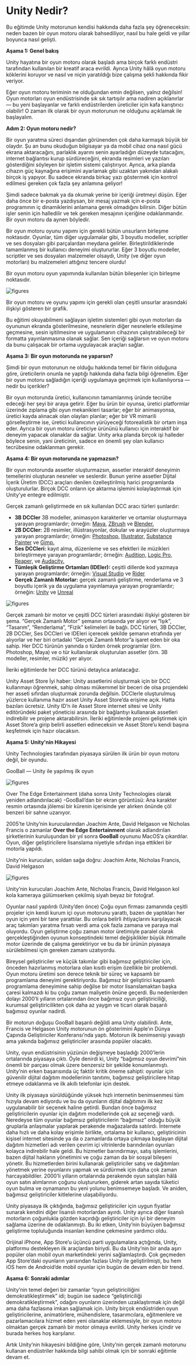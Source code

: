 # Unity Nedir?

Bu eğitimde Unity motorunun kendisi hakkında daha fazla şey öğreneceksin: neden bazen bir oyun motoru olarak bahsediliyor, nasıl bu hale geldi ve yıllar boyunca nasıl gelişti.


**Aşama 1: Genel bakış**

Unity hayatına bir oyun motoru olarak başladı ama birçok farklı endüstri tarafından kullanılan bir kreatif araca evrildi. Ayrıca Unity hâlâ oyun motoru köklerini koruyor ve nasıl ve niçin yaratıldığı bize çalışma şekli hakkında fikir veriyor.

Eğer oyun motoru teriminin ne olduğundan emin değilsen, yalnız değilsin! Oyun motorları oyun endüstrisinde sık sık tartışılır ama nadiren açıklanırlar — bu yeni başlayanlar ve farklı endüstrilerden üreticiler için kafa karıştırıcı olabilir! O zaman ilk olarak bir oyun motorunun ne olduğunu açıklamak ile başlayalım.


**Adım 2: Oyun motoru nedir?**

Bir oyun yaratma süreci dışarıdan görünenden çok daha karmaşık büyük bir olaydır. Şu an bunu okuduğun bilgisayar ya da mobil cihaz ona nasıl gücü ekrana aktaracağını, parlaklık ayarını senin ayarladığın düzeyde tutacağını, internet bağlantısı kurup sürdüreceğini, ekranda resimleri ve yazıları gösterdiğini söyleyen bir işletim sistemi çalıştırıyor. Ayrıca, arka planda cihazın güç kaynağına erişimini ayarlamak gibi uzaktan yakından alakalı birçok iş yapıyor. Bu sadece ekranda birkaç yazı göstermek için kontrol edilmesi gereken çok fazla şey anlamına geliyor!

Şimdi sadece bakmak ya da okumak yerine bir içeriği üretmeyi düşün. Eğer daha önce bir e-posta yazdıysan, bir mesaj yazmak için e-posta programının iç dinamiklerini anlamana gerek olmadığını bilirsin. Diğer bütün işler senin için halledilir ve tek gereken mesajının içeriğine odaklanmandır. Bir oyun motoru da aynen böyledir.

Bir oyun motoru oyunu yapımı için gerekli bütün unsurların birleşme noktasıdır. Oyunlar, tüm diğer uygulamalar gibi, 3 boyutlu modeller, scriptler ve ses dosyaları gibi parçalardan meydana gelirler. Birleştirildiklerinde tamamlanmış bir kullanıcı deneyimi oluştururlar. Eğer 3 boyutlu modeller, scriptler ve ses dosyaları malzemeler olsaydı, Unity (ve diğer oyun motorları) bu malzemeleri attığınız tencere olurdu!

Bir oyun motoru oyun yapımında kullanılan bütün bileşenler için birleşme noktasıdır.

![figures](https://raw.githubusercontent.com/Kodluyoruz/taskforce/main/unity-essentials/what-unity/figures/Foundations_Intro2U_1.1.2.1.png)

Bir oyun motoru ve oyunu yapımı için gerekli olan çeşitli unsurlar arasındaki ilişkiyi gösteren bir grafik. 

Bu eğitimi okuyabilmeni sağlayan işletim sistemleri gibi oyun motorları da oyununun ekranda gösterilmesine, nesnelerin diğer nesnelerle etkileşime geçmesine, sesin işitilmesine ve uygulamanın cihazının çalıştırabileceği bir formatta yayınlanmasına olanak sağlar. Sen içeriği sağlarsın ve oyun motoru da bunu çalışacak bir ortama uygulayacak araçları sağlar.


**Aşama 3: Bir oyun motorunda ne yaparsın?**

Şimdi bir oyun motorunun ne olduğu hakkında temel bir fikrin olduğuna göre, üreticilerin onunla ne yaptığı hakkında daha fazla bilgi öğrenelim. Eğer bir oyun motoru sağladığın içeriği uygulamaya geçirmek için kullanılıyorsa — nedir bu içerikler?

Bir oyun motorunda üretici, kullanıcının tamamlanmış üründe tecrübe edeceği her şeyi bir araya getirir. Eğer bu ürün bir oyunsa, üretici platformlar üzerinde zıplama gibi oyun mekanikleri tasarlar; eğer bir animasyonsa, üretici kayda alınacak olan olayları planlar; eğer bir VR mimarili görselleştirme ise, üretici kullanıcının yürüyeceği fotorealistik bir ortam inşa eder. Ayrıca bir oyun motoru üreticiye ürününü kullanıcı için interaktif bir deneyim yapacak olanaklar da sağlar. Unity arka planda birçok işi halleder böylece senin, yani üreticinin, sadece en önemli şey olan kullanıcı tecrübesine odaklanman gerekir.

**Aşama 4: Bir oyun motorunda ne yapmazsın?**

Bir oyun motorunda assetler oluşturmazsın, assetler interaktif deneyimin temellerini oluşturan nesneler ve seslerdir. Bunun yerine assetler Dijital İçerik Üretim (DCC) araçları denilen özelleştirilmiş harici programlarda oluşturulurlar. Birçok DCC onların içe aktarma işlemini kolaylaştırmak için Unity’ye entegre edilmiştir.

Gerçek zamanlı geliştirmede en sık kullanılan DCC aracı türleri şunlardır:

- **3B DCCler** 3B modeller, animasyon karakterler ve ortamlar oluşturmaya yarayan programlardır; örneğin: [Maya](https://www.autodesk.com/products/maya/overview), [ZBrush](https://pixologic.com/) ve [Blender.](https://www.blender.org/)
- **2B DCCler:** 2B resimler, illüstrasyonlar, dokular ve arayüzler oluşturmaya yarayan programlardır; örneğin: [Photoshop,](https://www.adobe.com/products/photoshop.html) [Illustrator,](https://www.adobe.com/products/illustrator.html) [Substance Painter](https://www.substance3d.com/products/substance-painter/) ve [Gimp.](https://www.gimp.org/)
- **Ses DCCleri:** kayıt alma, düzenleme ve ses efektleri ile müzikleri birleştirmeye yarayan programlardır; örneğin: [Audition,](https://www.adobe.com/products/audition.html) [Logic Pro,](https://www.apple.com/logic-pro/) [Reaper,](https://www.reaper.fm/) ve [Audacity.](https://www.audacityteam.org/)
- **Tümleşik Geliştirme Ortamları (IDEler):** çeşitli dillerde kod yazmaya yarayan programlardır; örneğin: [Visual Studio](https://visualstudio.microsoft.com/) ve [Rider](https://www.jetbrains.com/rider/)
- **Gerçek Zamanlı Motorlar:** gerçek zamanlı geliştirme, renderlama ve 3 boyutlu içerik ya da uygulama yayınlamaya yarayan programlardır; örneğin: [Unity](https://unity.com/) ve [Unreal](https://www.unrealengine.com/)

![figures](https://raw.githubusercontent.com/Kodluyoruz/taskforce/main/unity-essentials/what-unity/figures/Foundations_UnityRT3D_1.2.2.0_dcc-rt3d-diagram.png)

Gerçek zamanlı bir motor ve çeşitli DCC türleri arasındaki ilişkiyi gösteren bir şema. “Gerçek Zamanlı Motor” şemanın ortasında yer alıyor ve “Işık”, “Tasarım”, “Renderlama”, “Fizik” kelimeleri ile bağlı. DCC türleri, 3B DCCler, 2B DCCler, Ses DCCleri ve IDEleri içerecek şekilde şemanın etrafında yer alıyorlar ve her biri ortadaki “Gerçek Zamanlı Motor”a işaret eden bir oka sahip. Her DCC türünün yanında o türden örnek programlar (örn. Photoshop, Maya) ve o tür kullanılarak oluşturulan assetler (örn. 3B modeller, resimler, müzik) yer alıyor.

İleriki eğitimlerde her DCC türünü detaylıca anlatacağız.

Unity Asset Store
İyi haber: Unity assetlerini oluşturmak için bir DCC kullanmayı öğrenmek, sahip olması mükemmel bir beceri de olsa projendeki her asseti sıfırdan oluşturmak zorunda değilsin. DCClerle oluşturulmuş yüzlerce kullanıma hazır asset Unity Asset Store’da erişime açık. Hatta bazıları ücretsiz. Unity ID’n ile Asset Store internet sitesi ve Unity editöründeki paket yöneticisi arasında bir bağlantıyı kullanarak assetleri indirebilir ve projene aktarabilirsin. İleriki eğitimlerde projeni geliştirmek için Asset Store’a girip belirli assetleri edineceksin ve Asset Store’u kendi başına keşfetmek için hazır olacaksın.

**Aşama 5: Unity'nin Hikayesi**

Unity Technologies tarafından piyasaya sürülen ilk ürün bir oyun motoru değil, bir oyundu.

GooBall — Unity ile yapılmış ilk oyun

![figures](https://raw.githubusercontent.com/Kodluyoruz/taskforce/main/unity-essentials/what-unity/figures/Foundations_Intro2U_1.1.2.5.png)

Over The Edge Entertainment (daha sonra Unity Technologies olarak yeniden adlandırılacak) -GooBall’dan bir ekran görüntüsü: Ana karakter resmin ortasında jölemsi bir kürenin içerisinde yer alırken önünde çöl benzeri bir sahne uzanıyor.

2005’te Unity’nin kurucularından Joachim Ante, David Helgason ve Nicholas Francis o zamanlar **Over the Edge Entertainment** olarak adlandırılan şirketlerinin kuruluşundan bir yıl sonra **GooBall** oyununu MacOS’a çıkardılar. Oyun, diğer geliştiricilere lisanslama niyetiyle sıfırdan inşa ettikleri bir motorla yapıldı.

Unity’nin kurucuları, soldan sağa doğru: Joachim Ante, Nicholas Francis, David Helgason

![figures](https://raw.githubusercontent.com/Kodluyoruz/taskforce/main/unity-essentials/what-unity/figures/Foundations_Intro2U_1.1.2.6.jpg)

Unity’nin kurucuları Joachim Ante, Nicholas Francis, David Helgason kol kola kameraya gülümserken çekilmiş siyah beyaz bir fotoğraf.

Oyunlar nasıl yapılırdı (Unity’den önce)
Çoğu oyun firması zamanında çeşitli projeler için kendi kurum içi oyun motorunu yarattı, bazen de yaptıkları her oyun için yeni bir tane yarattılar. Bu onlara belirli ihtiyaçlarını karşılayacak araç takımları yaratma fırsatı verdi ama çok fazla zamana ve paraya mal oluyordu. Oyun geliştirme çoğu zaman motor üretimiyle paralel olarak gerçekleştiğinden oyunun konseptindeki temel değişiklikler büyük ihtimalle motor üzerinde de çalışma gerektiriyor ve bu da bir ürünün piyasaya sürülebilmesi için gereken zamanı uzatıyordu.

Bireysel geliştiriciler ve küçük takımlar gibi bağımsız geliştiriciler için, önceden hazırlanmış motorlara olan kısıtlı erişim özellikle bir problemdi. Oyun motoru üretimi son derece teknik bir süreç ve kapsamlı bir programlama deneyimi gerektiriyordu. Bağımsız bir geliştirici kapsamlı programlama deneyimine sahip değilse bir motor lisanslamaktan başka çaresi kalmazdı ki bu çoğu zaman maliyetin önüne geçerdi. Bu nedenlerden dolayı 2000’li yılların ortalarından önce bağımsız oyun geliştiriciliği, kurumsal geliştiricilikten çok daha az yaygın ve ticari olarak başarılı bağımsız oyunlar nadirdi.

Bir motorun doğuşu
GooBall başarılı değildi ama Unity olabilirdi. Ante, Francis ve Helgason Unity motorunun ön gösterimini Apple’ın Dünya Çapında Geliştiriciler Konferansı’nda yaptı. Motorun ilk benimsenişi yavaştı ama yakında bağımsız geliştiriciler arasında popüler olacaktı.

Unity, oyun endüstrisinin yüzünün değişmeye başladığı 2000’lerin ortalarında piyasaya çıktı. Öyle denirdi ki, Unity “bağımsız oyun devrimi”nin önemli bir parçası olmak üzere benzersiz bir şekilde konumlanmıştı. Unity’nin erken başarısında üç faktör kritik öneme sahipti: oyunlar için güvenilir dijital dağıtım modellerinin tanıtımı, bağımsız geliştiricilere hitap etmeye odaklanma ve ilk akıllı telefonlar için destek.

Unity ilk piyasaya sürüldüğünde yüksek hızlı internetin benimsenmesi tüm hızıyla devam ediyordu ve bu da oyunların dijital dağıtımını ilk kez uygulanabilir bir seçenek haline getirdi. Bundan önce bağımsız geliştiricilerin oyunlar için dağıtım modellerinde çok az seçeneği vardı. Neredeyse tüm oyunlar bağımsız geliştiricilerin “bağımsız” olduğu büyük gruplarla anlaşmalar yapılarak perakende mağazalarda satılırdı. İnternete daha hızlı ve daha kolay erişimle birlikte, ortalama bir kullanıcı, geliştiricinin kişisel internet sitesinde ya da o zamanlarda ortaya çıkmaya başlayan dijital dağıtım hizmetleri adı verilen çevrim içi vitrinlerde barındırılan oyunları kolayca indirebilir hale geldi. Bu hizmetler barındırmayı, satış işlemlerini, bazen dijital hakların yönetimini ve çoğu zaman da bir sosyal bileşeni yönetir. Bu hizmetlerden birini kullanarak geliştiriciler satış ve dağıtımları yönetmek yerine oyunlarını yapmak ve sürdürmek için daha çok zaman harcayabildiler. 2000’li yılların ortalarında perakende oyun satışları hâlâ oyun satın alımlarının çoğunu oluştururken, giderek artan sayıda tüketici oyun bulma ve oynamanın bu yeni yolunu benimsemeye başladı. Ve aniden, bağımsız geliştiriciler kitlelerine ulaşabiliyordu.

Unity piyasaya ilk çıktığında, bağımsız geliştiriciler için uygun fiyatlar sunarak kendini diğer lisanslı motorlardan ayırdı. Unity ayrıca diğer lisanslı motorların çoğunlukla gözden kaçırdığı geliştiriciler için iyi bir deneyim sağlama üzerine de odaklanmıştı. Bu iki etken, Unity’nin büyüyen bağımsız geliştirme topluluğunda insanları kendine çekmesine yardımcı oldu.

Orijinal iPhone, App Store’u üçüncü parti uygulamalara açtığında, Unity, platformu destekleyen ilk araçlardan biriydi. Bu da Unity’nin bir anda aşırı popüler olan mobil oyun marketindeki yerini sağlamlaştırdı. Çok geçmeden App Store’daki oyunların yarısından fazlası Unity ile geliştirilmişti, bu hem iOS hem de Android’de mobil oyunlar için bugün de devam eden bir trend.

**Aşama 6: Sonraki adımlar**

Unity’nin temel değeri bir zamanlar “oyun geliştiriciliğini demokratikleştirmek” idi; bugün ise sadece “geliştiriciliği demokratikleştirmek”, odağını oyunların üzerinden uzaklaştırmak için değil ama daha fazlasına imkan sağlamak için. Unity birçok endüstriden oyun geliştiricilerine, animatörlere, mühendislere, tasarımcılara, eğitmenlere ve pazarlamacılara hizmet eden yeni olanaklar eklemesiyle, bir oyun motoru olmaktan gerçek zamanlı bir motor olmaya evrildi. Unity herkes içindir ve burada herkes hoş karşılanır.

Artık Unity’nin hikayesini bildiğine göre, Unity’nin gerçek zamanlı motorunu kullanan endüstriler hakkında bilgi sahibi olmak için bir sonraki eğitimle devam et.

















